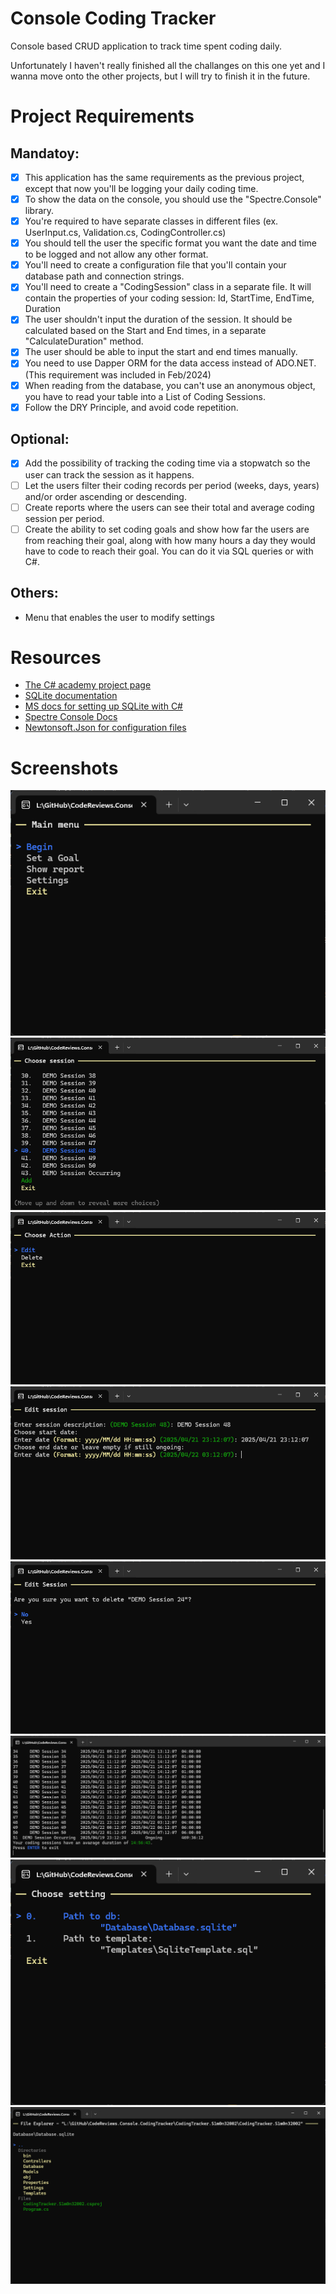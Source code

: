 # Console Coding Tracker
Console based CRUD application to track time spent coding daily.

Unfortunately I haven't really finished all the challanges on this one yet and I wanna move onto the other projects, but I will try to finish it in the future. 

# Project Requirements
## Mandatoy:
- [x] This application has the same requirements as the previous project, except that now you'll be logging your daily coding time.
- [x] To show the data on the console, you should use the "Spectre.Console" library.
- [x] You're required to have separate classes in different files (ex. UserInput.cs, Validation.cs, CodingController.cs)
- [x] You should tell the user the specific format you want the date and time to be logged and not allow any other format.
- [x] You'll need to create a configuration file that you'll contain your database path and connection strings.
- [x] You'll need to create a "CodingSession" class in a separate file. It will contain the properties of your coding session: Id, StartTime, EndTime, Duration
- [x] The user shouldn't input the duration of the session. It should be calculated based on the Start and End times, in a separate "CalculateDuration" method.
- [x] The user should be able to input the start and end times manually.
- [x] You need to use Dapper ORM for the data access instead of ADO.NET. (This requirement was included in Feb/2024)
- [x] When reading from the database, you can't use an anonymous object, you have to read your table into a List of Coding Sessions.
- [x] Follow the DRY Principle, and avoid code repetition.

## Optional:
- [x] Add the possibility of tracking the coding time via a stopwatch so the user can track the session as it happens.
- [ ] Let the users filter their coding records per period (weeks, days, years) and/or order ascending or descending.
- [ ] Create reports where the users can see their total and average coding session per period.
- [ ] Create the ability to set coding goals and show how far the users are from reaching their goal, along with how many hours a day they would have to code to reach their goal. You can do it via SQL queries or with C#.

## Others:
- Menu that enables the user to modify settings

# Resources
- [The C# academy project page](https://thecsharpacademy.com/project/13/coding-tracker)
- [SQLite documentation](https://www.sqlite.org/)
- [MS docs for setting up SQLite with C#](https://www.learndapper.com/)
- [Spectre Console Docs](https://spectreconsole.net/)
- [Newtonsoft.Json for configuration files](https://www.newtonsoft.com/json)

# Screenshots
![Main Menu](Pictures/Main%20Menu.png)
![Choose session](Pictures/Choose%20Session.png)
![Action selection](Pictures/Action%20Selection.png)
![Session editing](Pictures/Session%20editing.png)
![Session deletion](Pictures/Session%20deletion.png)
![Report](Pictures/Report.png)
![Settings](Pictures/Settings%20menu.png)
![File explorer](Pictures/File%20explorer.png)